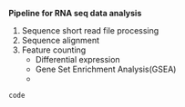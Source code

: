**Pipeline for RNA seq data analysis**

1. Sequence short read file processing
2. Sequence alignment
3. Feature counting
   * Differential expression 
   * Gene Set Enrichment Analysis(GSEA)
   * 

`code`
